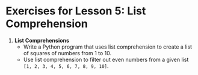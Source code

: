 # Exercises for Lesson 5: List Comprehension

1. **List Comprehensions**
   - Write a Python program that uses list comprehension to create a list of squares of numbers from 1 to 10.
   - Use list comprehension to filter out even numbers from a given list `[1, 2, 3, 4, 5, 6, 7, 8, 9, 10]`.
